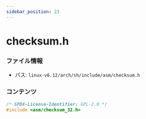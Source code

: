 ```yaml
---
sidebar_position: 23
---
```

# checksum.h

### ファイル情報

- パス: `linux-v6.12/arch/sh/include/asm/checksum.h`

### コンテンツ

```h
/* SPDX-License-Identifier: GPL-2.0 */
#include <asm/checksum_32.h>

```

